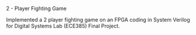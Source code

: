 2 - Player Fighting Game 

Implemented a 2 player fighting game on an FPGA coding in System Verilog for Digital Systems Lab (ECE385) Final Project.
